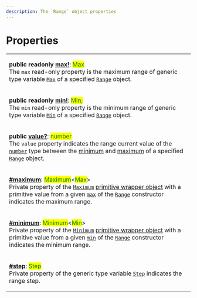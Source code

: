```yaml
---
description: The `Range` object properties
---
```


# Properties

|                                                                                                                                                                                                                                                                                                                                                                                                                                                                                                                                                                                            |
| ------------------------------------------------------------------------------------------------------------------------------------------------------------------------------------------------------------------------------------------------------------------------------------------------------------------------------------------------------------------------------------------------------------------------------------------------------------------------------------------------------------------------------------------------------------------------------------------ |
| <p><strong>public readonly</strong> <a href="max.md#range.prototype.max"><strong>max!</strong></a>: <mark style="color:green;">Max</mark><br><mark style="color:green;"></mark>The <code>max</code> read-only property is the maximum range of generic type variable <a href="../generic-type-variables.md#maxextendsnumber"><code>Max</code></a> of a specified <a href="broken-reference"><code>Range</code></a> object.</p>                                                                                                                                                             |
| <p><strong>public readonly</strong> <a href="min.md#range.prototype.min"><strong>min!</strong></a>: <mark style="color:green;">Min;</mark><br><mark style="color:green;"></mark>The <code>min</code> read-only property is the minimum range of generic type variable <a href="../generic-type-variables.md#minextendsnumber"><code>Min</code></a> of a specified <a href="broken-reference"><code>Range</code></a> object.</p>                                                                                                                                                            |
| <p><strong>public</strong> <a href="value.md"><strong>value?</strong></a>: <mark style="color:green;">number</mark><br><mark style="color:green;"></mark>The <code>value</code> property indicates the range current value of the <a href="https://developer.mozilla.org/en-US/docs/Web/JavaScript/Reference/Global_Objects/Number"><code>number</code></a> type between the <a href="min.md#range.prototype.min">minimum</a> and <a href="max.md#range.prototype.max">maximum</a> of a specified <a href="broken-reference"><code>Range</code></a> object.</p>                            |
| <p><strong></strong><a href="maximum.md"><strong>#maximum</strong></a>: <mark style="color:green;">Maximum</mark>&#x3C;<mark style="color:green;">Max</mark>><br>Private property of the <a href="broken-reference"><code>Maximum</code></a> <a href="https://developer.mozilla.org/en-US/docs/Glossary/Primitive#primitive_wrapper_objects_in_javascript">primitive wrapper object</a> with a primitive value from a given <a href="../constructor.md#max-max"><code>max</code></a> of the <a href="broken-reference"><code>Range</code></a> constructor indicates the maximum range.</p> |
| <p><strong></strong><a href="minimum.md"><strong>#minimum</strong></a>: <mark style="color:green;">Minimum</mark>&#x3C;<mark style="color:green;">Min</mark>><br>Private property of the <a href="broken-reference"><code>Minimum</code></a> <a href="https://developer.mozilla.org/en-US/docs/Glossary/Primitive#primitive_wrapper_objects_in_javascript">primitive wrapper object</a> with a primitive value from a given <a href="../constructor.md#min-min"><code>min</code></a> of the <a href="broken-reference"><code>Range</code></a> constructor indicates the minimum range.</p> |
| <p><strong></strong><a href="step.md"><strong>#step</strong></a>: <mark style="color:green;">Step</mark><br>Private property of the generic type variable <a href="../generic-type-variables.md#range-less-than-min-max-step-greater-than-2"><code>Step</code></a> indicates the range step.</p>                                                                                                                                                                                                                                                                                           |
